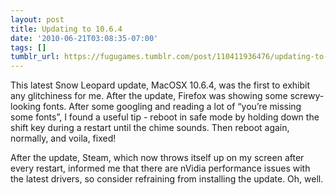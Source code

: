 ```yaml
---
layout: post
title: Updating to 10.6.4
date: '2010-06-21T03:08:35-07:00'
tags: []
tumblr_url: https://fugugames.tumblr.com/post/110411936476/updating-to-1064
---
```

This latest Snow Leopard update, MacOSX 10.6.4, was the first to exhibit any glitchiness for me. After the update, Firefox was showing some screwy-looking fonts. After some googling and reading a lot of “you’re missing some fonts”, I found a useful tip - reboot in safe mode by holding down the shift key during a restart until the chime sounds. Then reboot again, normally, and voila, fixed!

After the update, Steam, which now throws itself up on my screen after every restart, informed me that there are nVidia performance issues with the latest drivers, so consider refraining from installing the update. Oh, well.

